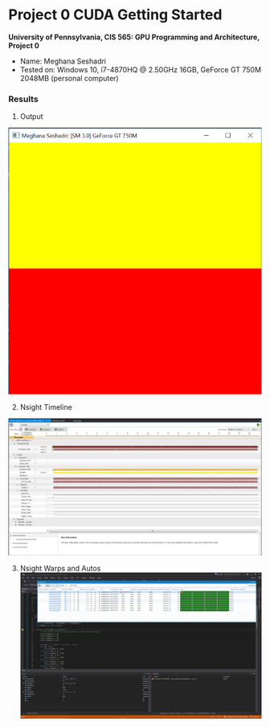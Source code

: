 Project 0 CUDA Getting Started
====================

**University of Pennsylvania, CIS 565: GPU Programming and Architecture, Project 0**

* Name: Meghana Seshadri
* Tested on: Windows 10, i7-4870HQ @ 2.50GHz 16GB, GeForce GT 750M 2048MB (personal computer)


### Results

1. Output

![](images/1.PNG)


2. Nsight Timeline

![](images/2.PNG)


3. Nsight Warps and Autos
![](images/3.PNG)


